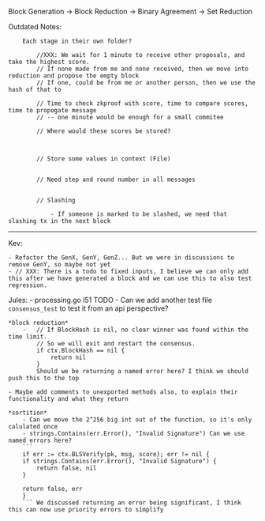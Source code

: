 Block Generation -> Block Reduction -> Binary Agreement -> Set Reduction

Outdated Notes:

		Each stage in their own folder?

			//XXX: We wait for 1 minute to receive other proposals, and take the highest score.
			// If none made from me and none received, then we move into reduction and propose the empty block
			// If one, could be from me or another person, then we use the hash of that to

			// Time to check zkproof with score, time to compare scores, time to propogate message
			// -- one minute would be enough for a small commitee

			// Where would these scores be stored?



			// Store some values in context (File)


			// Need step and round number in all messages


			// Slashing 

				- If someone is marked to be slashed, we need that slashing tx in the next block	 


-----



Kev: 

	- Refactor the GenX, GenY, GenZ... But we were in discussions to remove GenY, so maybe not yet
	- // XXX: There is a todo to fixed inputs, I believe we can only add this after we have generated a block and we can use this to also test regression. 

Jules:
	- processing.go l51 TODO
	- Can we add another test file `consensus_test` to test it from an api perspective?

	*block reduction*
		- 	// If BlockHash is nil, no clear winner was found within the time limit.
			// So we will exit and restart the consensus.
			if ctx.BlockHash == nil {
				return nil
			}
			Should we be returning a named error here? I think we should push this to the top

	- Maybe add comments to unexported methods also, to explain their functionality and what they return

	*sortition*
		- Can we move the 2^256 big int out of the function, so it's only calulated once
		- strings.Contains(err.Error(), "Invalid Signature") Can we use named errors here?
		```
		if err := ctx.BLSVerify(pk, msg, score); err != nil {
		if strings.Contains(err.Error(), "Invalid Signature") {
			return false, nil
		}

		return false, err
		}
		``` We discussed returning an error being significant, I think this can now use priority errors to simplify



